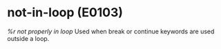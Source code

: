 # not-in-loop (E0103)
*%r not properly in loop* Used when break or continue keywords are used
outside a loop.

